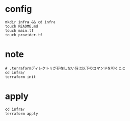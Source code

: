# config

```
mkdir infra && cd infra
touch README.md
touch main.tf
touch provider.tf
```

# note

```
# .terraformディレクトリが存在しない時は以下のコマンドを叩くこと
cd infra/
terraform init
```

# apply

```
cd infra/
terraform apply
```
